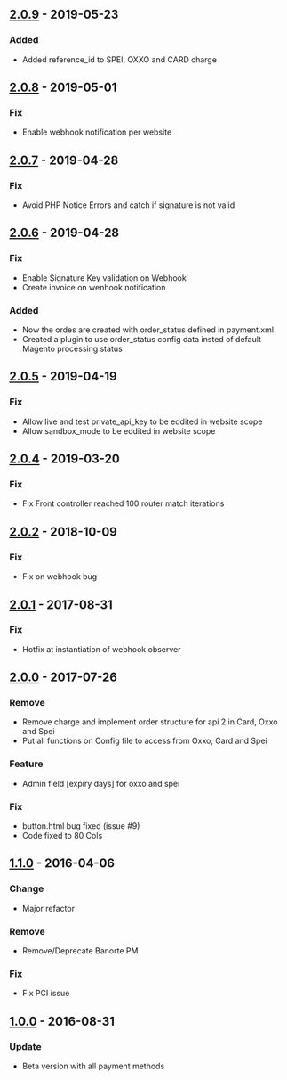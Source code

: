 ## [2.0.9](https://github.com/conekta/conekta-magento2/releases/tag/v2.0.9) - 2019-05-23
### Added
- Added reference_id to SPEI, OXXO and CARD charge

## [2.0.8](https://github.com/conekta/conekta-magento2/releases/tag/v2.0.8) - 2019-05-01
### Fix
- Enable webhook notification per website

## [2.0.7](https://github.com/conekta/conekta-magento2/releases/tag/v2.0.7) - 2019-04-28
### Fix
- Avoid PHP Notice Errors and catch if signature is not valid

## [2.0.6](https://github.com/conekta/conekta-magento2/releases/tag/v2.0.6) - 2019-04-28
### Fix
- Enable Signature Key validation on Webhook
- Create invoice on wenhook notification

### Added
- Now the ordes are created with order_status defined in payment.xml
- Created a plugin to use order_status config data insted of default Magento processing status

## [2.0.5](https://github.com/conekta/conekta-magento2/releases/tag/v2.0.5) - 2019-04-19
### Fix
- Allow live and test private_api_key to be eddited in website scope
- Allow sandbox_mode to be eddited in website scope

## [2.0.4](https://github.com/conekta/conekta-magento2/releases/tag/v2.0.4) - 2019-03-20
### Fix
- Fix Front controller reached 100 router match iterations

## [2.0.2](https://github.com/conekta/conekta-magento2/releases/tag/v2.0.2) - 2018-10-09
### Fix
- Fix on webhook bug

## [2.0.1](https://github.com/conekta/conekta-magento2/releases/tag/v2.0.1) - 2017-08-31
### Fix
- Hotfix at instantiation of webhook observer

## [2.0.0](https://github.comhttps://github.com/conekta/conekta-magento2/releases/tag/v2.0.1/conekta/conekta-magento2/releases/tag/2.0.0) - 2017-07-26
### Remove
- Remove charge and implement order structure for api 2 in Card, Oxxo and Spei
- Put all functions on Config file to access from Oxxo, Card and Spei
### Feature
- Admin field [expiry days] for oxxo and spei
### Fix
- button.html bug fixed (issue #9)
- Code fixed to 80 Cols

## [1.1.0]() - 2016-04-06
### Change
- Major refactor
### Remove
- Remove/Deprecate Banorte PM
### Fix
- Fix PCI issue

## [1.0.0](https://github.com/conekta/conekta-magento2/releases/tag/1.0.0) - 2016-08-31
### Update
- Beta version with all payment methods

